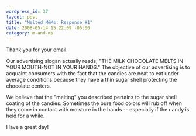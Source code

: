 ```yaml
--- 
wordpress_id: 37
layout: post
title: "Melted M&Ms: Response #1"
date: 2008-05-14 15:22:09 -05:00
category: m-and-ms
---
```

Thank you for your email.

Our advertising slogan actually reads; "THE MILK CHOCOLATE MELTS IN YOUR MOUTH-NOT IN YOUR HANDS."  The objective of our advertising is to acquaint consumers with the fact that the candies are neat to eat under average conditions because they have a thin sugar shell protecting the chocolate centers.

We believe that the "melting" you described pertains to the sugar shell coating of the candies. Sometimes the pure food colors will rub off when they come in contact with moisture in the hands -- especially if the candy is held for a while.

Have a great day!
